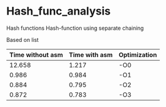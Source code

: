 # Hash_func_analysis
Hash functions
Hash-function using separate chaining

Based on list

|Time without asm|Time with asm|Optimization|
|----------------|-------------|------------|
|12.658|1.217|-O0|
|0.986|0.984|-O1|
|0.884|0.795|-O2|
|0.872|0.783|-O3|
